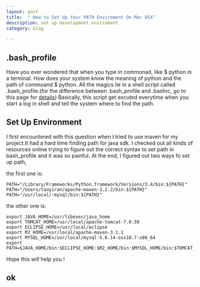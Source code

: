 ```yaml
---
layout: post
title:  " How to Set Up Your PATH Enviroment On Mac OSX"
description: set up development enviroment 
category: blog

---
```

## .bash_profile
Have you ever wondered that when you type in commonad, like $ python in a terminal. How does your system know the meaning of python and the path of commoand $ python. All the magics lie
in a shell script called .bash_profile.(for the
difference between .bash_profile and .bashrc, 
go to this page for [details][detailsurl])
Basically, this script get excuted everytime when you start a log in shell and tell the system
where to find the path. 

## Set Up Environment 
I first encountered with this question when I tried
to use maven for my project.It had a hard time finding path for java sdk. I checked out all kinds of resources online trying to figure out the correct syntax to set path in bash_profile and 
it was so painful. At the end, I figured out two
ways fo set up path,

the first one is:

	PATH="/Library/Frameworks/Python.framework/Versions/3.4/bin:${PATH}"
	PATH="/Users/taoyiran/apache-maven-3.2.2/bin:${PATH}"
	PATH="/usr/local/:mysql/bin:${PATH}"

the other one is:

	export JAVA_HOME=/usr/libexec/java_home
	export TOMCAT_HOME=/usr/local/apache-tomcat-7.0.50
	export ECLIPSE_HOME=/usr/local/eclipse
	export M2_HOME=/usr/local/apache-maven-3.1.1
	export MYSQL_HOME=/usr/local/mysql-5.6.14-osx10.7-x86_64
	export PATH=$JAVA_HOME/bin:$ECLIPSE_HOME:$M2_HOME/bin:$MYSQL_HOME/bin:$TOMCAT_HOME/bin:$PATH


Hope this will help you !

## ok
 
[detailsurl]:http://www.joshstaiger.org/archives/2005/07/bash_profile_vs.html
[github]: https://github.com/tyr034


